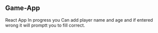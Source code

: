## Game-App
React App
In progress
you Can add player name and age and if entered wrong it will promptt you to fill correct.



